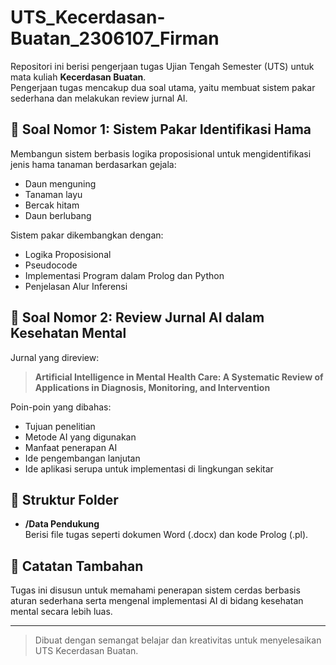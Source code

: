 # UTS_Kecerdasan-Buatan_2306107_Firman


Repositori ini berisi pengerjaan tugas Ujian Tengah Semester (UTS) untuk mata kuliah **Kecerdasan Buatan**.  
Pengerjaan tugas mencakup dua soal utama, yaitu membuat sistem pakar sederhana dan melakukan review jurnal AI.

## 📌 Soal Nomor 1: Sistem Pakar Identifikasi Hama

Membangun sistem berbasis logika proposisional untuk mengidentifikasi jenis hama tanaman berdasarkan gejala:
- Daun menguning
- Tanaman layu
- Bercak hitam
- Daun berlubang

Sistem pakar dikembangkan dengan:
- Logika Proposisional
- Pseudocode
- Implementasi Program dalam Prolog dan Python
- Penjelasan Alur Inferensi

## 📌 Soal Nomor 2: Review Jurnal AI dalam Kesehatan Mental

Jurnal yang direview:
> **Artificial Intelligence in Mental Health Care: A Systematic Review of Applications in Diagnosis, Monitoring, and Intervention**

Poin-poin yang dibahas:
- Tujuan penelitian
- Metode AI yang digunakan
- Manfaat penerapan AI
- Ide pengembangan lanjutan
- Ide aplikasi serupa untuk implementasi di lingkungan sekitar

## 📂 Struktur Folder

- **/Data Pendukung**  
  Berisi file tugas seperti dokumen Word (.docx) dan kode Prolog (.pl).

## 🚀 Catatan Tambahan

Tugas ini disusun untuk memahami penerapan sistem cerdas berbasis aturan sederhana serta mengenal implementasi AI di bidang kesehatan mental secara lebih luas.

---

> Dibuat dengan semangat belajar dan kreativitas untuk menyelesaikan UTS Kecerdasan Buatan.
